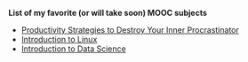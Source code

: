 **List of my favorite (or will take soon) MOOC subjects**

* [Productivity Strategies to Destroy Your Inner Procrastinator](https://www.udemy.com/killingbob/?couponCode=ZACHLOVESYOU)
* [Introduction to Linux](https://www.edx.org/course/linuxfoundationx/linuxfoundationx-lfs101x-introduction-1621)
* [Introduction to Data Science](https://www.coursera.org/course/datasci)